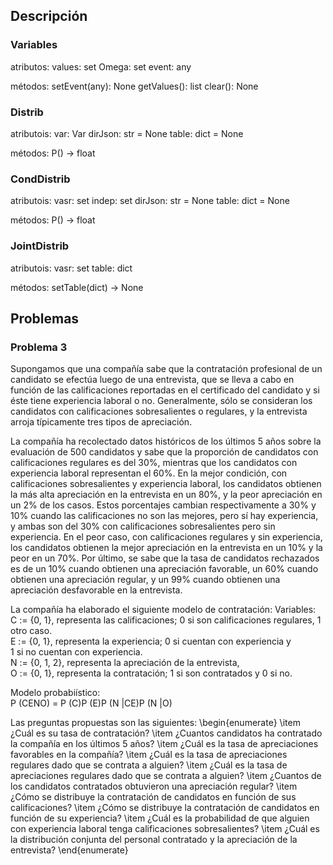 ## Descripción
### Variables
atributos:
values: set
Omega: set
event: any

métodos:
setEvent(any): None
getValues(): list
clear(): None

### Distrib
atributois:
var: Var
dirJson: str = None
table: dict = None

métodos:
P() -> float

### CondDistrib
atributois:
vasr: set
indep: set
dirJson: str = None
table: dict = None

métodos:
P() -> float

### JointDistrib
atributois:
vasr: set
table: dict

métodos:
setTable(dict) -> None
## Problemas
### Problema 3

Supongamos que una compañía sabe que la contratación profesional de un candidato se efectúa luego de una entrevista, que se lleva a cabo en función de las calificaciones reportadas en el certificado del candidato y si éste tiene experiencia laboral o no. Generalmente, sólo se consideran los candidatos con calificaciones sobresalientes o regulares, y la entrevista arroja típicamente tres tipos de apreciación. 

La compañía ha recolectado datos históricos de los últimos 5 años sobre la evaluación de 500 candidatos y sabe que la proporción de candidatos con calificaciones regulares es del 30\%, mientras que los candidatos con experiencia laboral representan el 60\%. En la mejor condición, con calificaciones sobresalientes y experiencia laboral, los candidatos obtienen la más alta apreciación en la entrevista en un 80\%, y la peor apreciación en un 2\% de los casos. Estos porcentajes cambian respectivamente a 30\% y 10\% cuando las calificaciones no son las mejores, pero sí hay experiencia, y ambas son del 30\% con calificaciones sobresalientes pero sin experiencia. En el peor caso, con calificaciones regulares y sin experiencia, los candidatos obtienen la mejor apreciación en la entrevista en un 10\% y la peor en un 70\%. Por último, se sabe que la tasa de candidatos rechazados es de un 10\% cuando obtienen una apreciación favorable, un 60\% cuando obtienen una apreciación regular, y un 99\% cuando obtienen una apreciación desfavorable en la entrevista.

La compañía ha elaborado el siguiente modelo de contratación:
Variables:  
C := {0, 1}, representa las calificaciones; 0 si son calificaciones regulares, 1 otro caso.  
E := {0, 1}, representa la experiencia; 0 si cuentan con experiencia y  
1 si no cuentan con experiencia.  
N := {0, 1, 2}, representa la apreciación de la entrevista,  
O := {0, 1}, representa la contratación; 1 si son contratados y 0 si no.  

Modelo probabiístico:  
P (CENO) = P (C)P (E)P (N |CE)P (N |O)

Las preguntas propuestas son las siguientes:
\begin{enumerate}
    \item ¿Cuál es su tasa de contratación?
    \item ¿Cuantos candidatos ha contratado la compañía en los últimos 5 años?
    \item ¿Cuál es la tasa de apreciaciones favorables en la compañía?
    \item ¿Cuál es la tasa de apreciaciones regulares dado que se contrata a alguien?
    \item ¿Cuál es la tasa de apreciaciones regulares dado que se contrata a alguien?
    \item ¿Cuantos de los candidatos contratados obtuvieron una apreciación regular?
    \item ¿Cómo se distribuye la contratación de candidatos en función de sus calificaciones?
    \item ¿Cómo se distribuye la contratación de candidatos en función de su experiencia?
    \item ¿Cuál es la probabilidad de que alguien con experiencia laboral tenga calificaciones sobresalientes?
    \item ¿Cuál es la distribución conjunta del personal contratado y la apreciación de la entrevista?
\end{enumerate}
